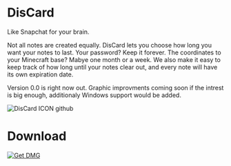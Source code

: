 # DisCard
Like Snapchat for your brain.

Not all notes are created equally. DisCard lets you choose how long you want your notes to last. Your password? Keep it forever. The coordinates to your Minecraft base? Mabye one month or a week. We also make it easy to keep track of how long until your notes clear out, and every note will have its own expiration date.

Version 0.0 is right now out. Graphic improvments coming soon if the intrest is big enough, additionaly Windows support would be added.


![DisCard ICON github](https://github.com/user-attachments/assets/abcc68b1-f210-47e5-b1ff-67f1cd05413b)

# Download
[![Get DMG](https://img.shields.io/badge/Get%20DMG-for%20mac-blue?style=for-the-badge)](https://your-download-link.com)
